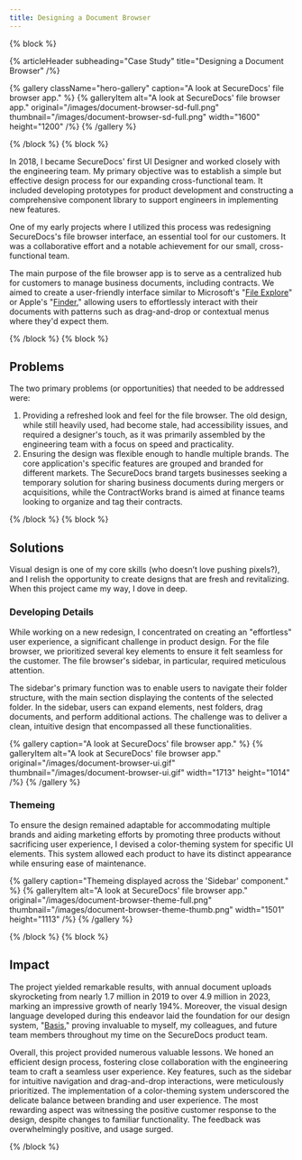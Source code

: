 ```yaml
---
title: Designing a Document Browser
---
```


{% block %}

{% articleHeader subheading="Case Study" title="Designing a Document Browser" /%}

{% gallery className="hero-gallery" caption="A look at SecureDocs' file browser app." %}
{% galleryItem
  alt="A look at SecureDocs' file browser app."
  original="/images/document-browser-sd-full.png"
  thumbnail="/images/document-browser-sd-full.png"
  width="1600"
  height="1200"
/%}
{% /gallery %}

{% /block %}
{% block %}

In 2018, I became SecureDocs' first UI Designer and worked closely with the engineering team. My primary objective was to establish a simple but effective design process for our expanding cross-functional team. It included developing prototypes for product development and constructing a comprehensive component library to support engineers in implementing new features.

One of my early projects where I utilized this process was redesigning SecureDocs's file browser interface, an essential tool for our customers. It was a collaborative effort and a notable achievement for our small, cross-functional team.

The main purpose of the file browser app is to serve as a centralized hub for customers to manage business documents, including contracts. We aimed to create a user-friendly interface similar to Microsoft's "[File Explore](https://en.wikipedia.org/wiki/File_Explorer)" or  Apple's "[Finder](https://en.wikipedia.org/wiki/Finder_(software))," allowing users to effortlessly interact with their documents with patterns such as drag-and-drop or contextual menus where they'd expect them.

{% /block %}
{% block %}

## Problems

The two primary problems (or opportunities) that needed to be addressed were:

1. Providing a refreshed look and feel for the file browser. The old design, while still heavily used, had become stale, had accessibility issues, and required a designer's touch, as it was primarily assembled by the engineering team with a focus on speed and practicality.
2. Ensuring the design was flexible enough to handle multiple brands. The core application's specific features are grouped and branded for different markets. The SecureDocs brand targets businesses seeking a temporary solution for sharing business documents during mergers or acquisitions, while the ContractWorks brand is aimed at finance teams looking to organize and tag their contracts.

{% /block %}
{% block %}

## Solutions

Visual design is one of my core skills (who doesn’t love pushing pixels?), and I relish the opportunity to create designs that are fresh and revitalizing. When this project came my way, I dove in deep.

### Developing Details

While working on a new redesign, I concentrated on creating an "effortless" user experience, a significant challenge in product design. For the file browser, we prioritized several key elements to ensure it felt seamless for the customer. The file browser's sidebar, in particular, required meticulous attention.

The sidebar's primary function was to enable users to navigate their folder structure, with the main section displaying the contents of the selected folder. In the sidebar, users can expand elements, nest folders, drag documents, and perform additional actions. The challenge was to deliver a clean, intuitive design that encompassed all these functionalities.

{% gallery caption="A look at SecureDocs' file browser app." %}
{% galleryItem
  alt="A look at SecureDocs' file browser app."
  original="/images/document-browser-ui.gif"
  thumbnail="/images/document-browser-ui.gif"
  width="1713"
  height="1014"
/%}
{% /gallery %}

### Themeing

To ensure the design remained adaptable for accommodating multiple brands and aiding marketing efforts by promoting three products without sacrificing user experience, I devised a color-theming system for specific UI elements. This system allowed each product to have its distinct appearance while ensuring ease of maintenance.

{% gallery caption="Themeing displayed across the 'Sidebar' component." %}
{% galleryItem
  alt="A look at SecureDocs' file browser app."
  original="/images/document-browser-theme-full.png"
  thumbnail="/images/document-browser-theme-thumb.png"
  width="1501"
  height="1113"
/%}
{% /gallery %}

{% /block %}
{% block %}

## Impact

The project yielded remarkable results, with annual document uploads skyrocketing from nearly 1.7 million in 2019 to over 4.9 million in 2023, marking an impressive growth of nearly 194%. Moreover, the visual design language developed during this endeavor laid the foundation for our design system, "[Basis](/projects/basis)," proving invaluable to myself, my colleagues, and future team members throughout my time on the SecureDocs product team.

Overall, this project provided numerous valuable lessons. We honed an efficient design process, fostering close collaboration with the engineering team to craft a seamless user experience. Key features, such as the sidebar for intuitive navigation and drag-and-drop interactions, were meticulously prioritized. The implementation of a color-theming system underscored the delicate balance between branding and user experience. The most rewarding aspect was witnessing the positive customer response to the design, despite changes to familiar functionality. The feedback was overwhelmingly positive, and usage surged.

{% /block %}

